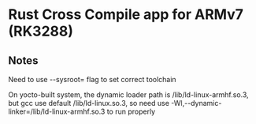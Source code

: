 Rust Cross Compile app for ARMv7 (RK3288)
====

Notes
----

Need to use --sysroot= flag to set correct toolchain

On yocto-built system, the dynamic loader path is /lib/ld-linux-armhf.so.3, but gcc use default /lib/ld-linux.so.3, so need use -Wl,--dynamic-linker=/lib/ld-linux-armhf.so.3 to run properly


